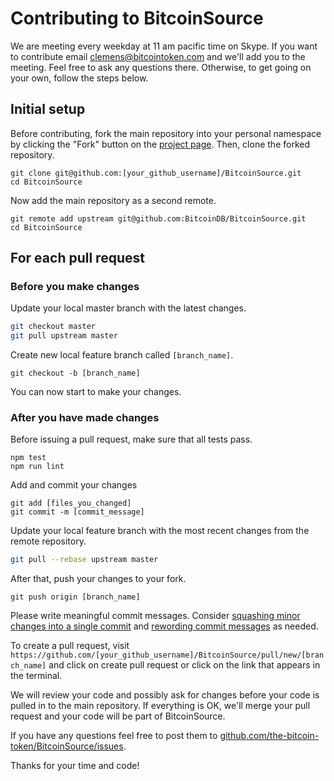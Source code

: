 Contributing to BitcoinSource
===============================


We are meeting every weekday at 11 am pacific time on Skype. If you want to contribute email clemens@bitcointoken.com and we'll add you to the meeting. Feel free to ask any questions there. Otherwise, to get going on your own, follow the steps below.

## Initial setup

Before contributing, fork the main repository into your personal namespace by clicking the "Fork" button on the [project page](https://github.com/the-bitcoin-token/BitcoinSource). Then, clone the forked repository.
```
git clone git@github.com:[your_github_username]/BitcoinSource.git
cd BitcoinSource
```

Now add the main repository as a second remote.
```
git remote add upstream git@github.com:BitcoinDB/BitcoinSource.git
cd BitcoinSource
```

## For each pull request

### Before you make changes

Update your local master branch with the latest changes.
```sh
git checkout master
git pull upstream master
```

Create new local feature branch called `[branch_name]`.

```
git checkout -b [branch_name]
```

You can now start to make your changes.

### After you have made changes

Before issuing a pull request, make sure that all tests pass.

```
npm test
npm run lint
```

Add and commit your changes

```
git add [files_you_changed]
git commit -m [commit_message]
```

Update your local feature branch with the most recent changes from the remote repository. 
```sh
git pull --rebase upstream master
```

After that, push your changes to your fork.
```
git push origin [branch_name]
```

Please write meaningful commit messages. Consider [squashing minor changes into a single commit](https://stackoverflow.com/questions/5189560/squash-my-last-x-commits-together-using-git) and [rewording commit messages](https://help.github.com/articles/changing-a-commit-message/) as needed.

To create a pull request, visit ```https://github.com/[your_github_username]/BitcoinSource/pull/new/[branch_name]``` and click on create pull request or click on the link that appears in the terminal.

We will review your code and possibly ask for changes before your code is pulled in to the main repository.  If everything is OK, we'll merge your pull request and your code will be part of BitcoinSource.

If you have any questions feel free to post them to
[github.com/the-bitcoin-token/BitcoinSource/issues](https://github.com/the-bitcoin-token/BitcoinSource/issues).

Thanks for your time and code!





<!--

## Design Guidelines

BitcoinSource is using the [AirBnb JavaScript style guide](https://github.com/airbnb/javascript). We encourage our contributors to review it and follow its recommendations when writing the code.

### Tests

Write a test for all your code. We encourage Test Driven Development so we know when our code is right. The test coverage is around 95% and are targeting 100% as we move towards our 1.0 release.

#### Tests Must be Written Elegantly

Style guidelines are not relaxed for tests. Tests are a good way to show how to use the library, and maintaining them is extremely necessary.

Don't write long tests, write helper functions to make them be as short and concise as possible (they should take just a few lines each), and use good variable names.

#### Tests Must not be Random

Inputs for tests should not be generated randomly. Also, the type and structure of outputs should be checked.

#### Require 'bitcoinsource' and Look up Classes from There

This helps to make tests more useful as examples, and more independent of where they are placed. This also helps prevent forgetting to include all sub-modules in the bitcoinsource object.

DO:
```javascript
var bitcoinsource = require('../');
var PublicKey = bitcoinsource.PublicKey;
```
DON'T:
```javascript
var PublicKey = require('../src/publickey');
```

#### Data for Tests Included in a JSON File

If possible, data for tests should be included in a JSON file in the `test/data` directory. This improves interoperability with other libraries and keeps tests cleaner.

### Documentation

#### Guide and API Reference

All modules should include a developer guide and API reference. The API reference documentation is generated using JSDOC. Each function that exposes a public API should include a description, @return and @param, as appropriate. The general documentation guide for the module should be located in the `docs/guide` directory and is written in GitHub Flavored Markdown.

#### Proofread

Please proofread documentation to avoid unintentional spelling and grammatical mistakes before submitting a pull request.

-->